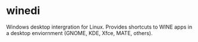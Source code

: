 # winedi
Windows desktop intergration for Linux. Provides shortcuts to WINE apps in a desktop enviornment (GNOME, KDE, Xfce, MATE, others).
